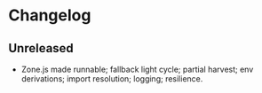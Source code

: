 # Changelog

## Unreleased
- Zone.js made runnable; fallback light cycle; partial harvest; env derivations; import resolution; logging; resilience.
